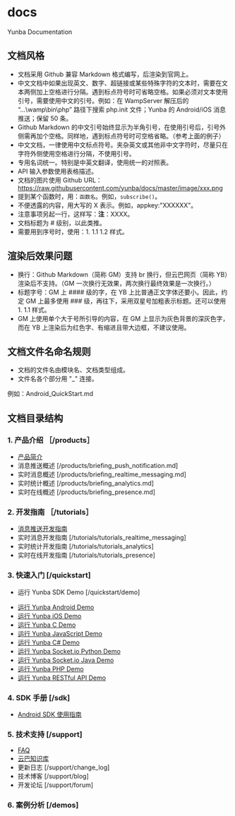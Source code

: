 # docs
Yunba Documentation

## 文档风格

- 文档采用 Github 兼容 Markdown 格式编写，后渲染到官网上。
- 中文文档中如果出现英文、数字、超链接或某些特殊字符的文本时，需要在文本两侧加上空格进行分隔。遇到标点符号时可省略空格。如果必须对文本使用引号，需要使用中文的引号。例如：在 WampServer 解压后的 “...\wamp\bin\php” 路径下搜索 php.init 文件；Yunba 的 Android/iOS 消息推送；保留 50 条。
- Github Markdown 的中文引号始终显示为半角引号，在使用引号后，引号外侧需再加个空格。同样地，遇到标点符号时可空格省略。（参考上面的例子）
- 中文文档，一律使用中文标点符号。夹杂英文或其他非中文字符时，尽量只在字符外侧使用空格进行分隔，不使用引号。
- 专用名词统一。特别是中英文翻译，使用统一的对照表。
- API 输入参数使用表格描述。
- 文档的图片使用 Github URL：https://raw.githubusercontent.com/yunba/docs/master/image/xxx.png
- 提到某个函数时，用：`函数名`。例如，`subscribe()`。
- 不便透露的内容，用大写的 X 表示。例如，appkey:"XXXXXX"。
- 注意事项另起一行，这样写：**注**：XXXX。
- 文档标题为 # 级别，以此类推。
- 需要用到序号时，使用：1. 1.1 1.2 样式。

## 渲染后效果问题
- 换行：Github Markdown（简称 GM）支持 br 换行，但云巴网页（简称 YB）渲染后不支持。（GM 一次换行无效果，两次换行最终效果是一次换行。）
- 标题字号：GM 上 #### 级的字，在 YB 上比普通正文字体还要小。因此，约定 GM 上最多使用 ### 级，再往下，采用双星号加粗表示标题。还可以使用 1. 1.1 样式。
- GM 上使用单个大于号所引导的内容，在 GM 上显示为灰色背景的深灰色字，而在 YB 上渲染后为红色字、有缩进且带大边框，不建议使用。

## 文档文件名命名规则

- 文档的文件名由模块名、文档类型组成。
- 文件名各个部分用 "_" 连接。

例如：Android_QuickStart.md

## 文档目录结构

### 1. 产品介绍 ［/products］
* [产品简介](https://github.com/yunba/docs/blob/master/products/product_briefing.md)
* 消息推送概述 [/products/briefing_push_notification.md]
* 实时消息概述 [/products/briefing_realtime_messaging.md]
* 实时统计概述 [/products/briefing_analytics.md]
* 实时在线概述 [/products/briefing_presence.md]

### 2. 开发指南 ［/tutorials］
* [消息推送开发指南](https://github.com/yunba/docs/tree/master/tutorials/tutorials_push_notification)
* 实时消息开发指南 [/tutorials/tutorials_realtime_messaging]
* 实时统计开发指南 [/tutorials/tutorials_analytics]
* 实时在线开发指南 [/tutorials/tutorials_presence]

### 3. 快速入门 [/quickstart]
* 运行 Yunba SDK Demo [/quickstart/demo]
 - [运行 Yunba Android Demo](https://github.com/yunba/docs/blob/master/quickstart/demo/Demo_Android.md)
 - [运行 Yunba iOS Demo](https://github.com/yunba/docs/blob/master/quickstart/demo/Demo_iOS.md)
 - [运行 Yunba C Demo](https://github.com/yunba/docs/blob/master/quickstart/demo/Demo_C.md)
 - [运行 Yunba JavaScript Demo](https://github.com/yunba/docs/blob/master/quickstart/demo/Demo_JavaScript.md)
 - [运行 Yunba C# Demo](https://github.com/yunba/docs/blob/master/quickstart/demo/Demo_CSharp.md)
 - [运行 Yunba Socket.io Python Demo](https://github.com/yunba/docs/blob/master/quickstart/demo/Demo_SocketIO_Python.md)
 - [运行 Yunba Socket.io Java Demo](https://github.com/yunba/docs/blob/master/quickstart/demo/Demo_SocketIO_Java.md)
 - [运行 Yunba PHP Demo](https://github.com/yunba/docs/blob/master/quickstart/demo/Demo_PHP.md)
 - [运行 Yunba RESTful API Demo](https://github.com/yunba/docs/blob/master/quickstart/demo/Demo_RESTful.md)


### 4. SDK 手册 [/sdk]
* [Android SDK 使用指南](https://github.com/yunba/docs/blob/master/sdk/Android%20SDK%20%E4%BD%BF%E7%94%A8%E6%8C%87%E5%8D%97.md)

### 5. 技术支持 [/support]
* [FAQ](https://github.com/yunba/docs/blob/master/support/faq/faq.md)
* [云巴知识库](https://github.com/yunba/kb/tree/master)
* 更新日志 [/support/change_log]
* 技术博客 [/support/blog]
* 开发论坛 [/support/forum]

### 6. 案例分析 [/demos]
